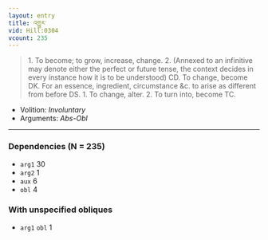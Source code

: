 ```yaml
---
layout: entry
title: འགྱུར་
vid: Hill:0304
vcount: 235
---
```

> 1\. To become; to grow, increase, change\. 2\. (Annexed to an infinitive may denote either the perfect or future tense, the context decides in every instance how it is to be understood) CD\. To change, become DK\. For an essence, ingredient, circumstance &c\. to arise as different from before DS\. 1\. To change, alter\. 2\. To turn into, become TC\.

* Volition: _Involuntary_
* Arguments: _Abs-Obl_

---

### Dependencies (N = 235)
* `arg1` 30
* `arg2` 1
* `aux` 6
* `obl` 4


### With unspecified obliques
* `arg1` `obl` 1
